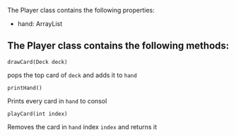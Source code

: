 The Player class contains the following properties:
- hand: ArrayList<Card>

The Player class contains the following methods:
---
```
drawCard(Deck deck)
```
pops the top card of ```deck``` and adds it to ```hand```

```
printHand()
```
Prints every card in ```hand``` to consol

```
playCard(int index)
```
Removes the card in ```hand``` index ```index``` and returns it